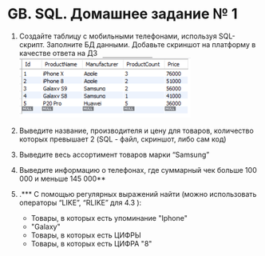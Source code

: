 # GB. SQL. Домашнее задание № 1

1. Создайте таблицу с мобильными телефонами, используя SQL-скрипт. Заполните БД данными. Добавьте скриншот на платформу в качестве ответа на ДЗ
![Условие задания](ScreenShots\Task_condition.png)

2. Выведите название, производителя и цену для товаров, количество которых превышает 2 (SQL - файл, скриншот, либо сам код)

3. Выведите весь ассортимент товаров марки “Samsung”

4. Выведите информацию о телефонах, где суммарный чек больше 100 000 и меньше 145 000**

5. .*** С помощью регулярных выражений найти (можно использовать операторы “LIKE”, “RLIKE” для 4.3 ):
    * Товары, в которых есть упоминание "Iphone"
    * "Galaxy"
    * Товары, в которых есть ЦИФРЫ
    * Товары, в которых есть ЦИФРА "8"  
